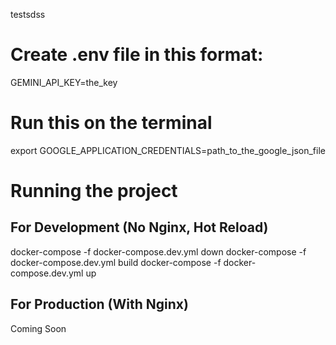 testsdss

# Create .env file in this format:

GEMINI_API_KEY=the_key

# Run this on the terminal

export GOOGLE_APPLICATION_CREDENTIALS=path_to_the_google_json_file

# Running the project

## For Development (No Nginx, Hot Reload)

docker-compose -f docker-compose.dev.yml down
docker-compose -f docker-compose.dev.yml build
docker-compose -f docker-compose.dev.yml up

## For Production (With Nginx)

Coming Soon

<!-- docker-compose -f docker-compose.prod.yml up --build -d -->
